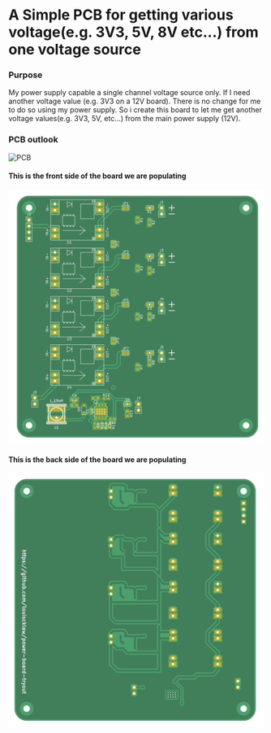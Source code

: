 # A Simple PCB for getting various voltage(e.g. 3V3, 5V, 8V etc...) from one voltage source

### Purpose

My power supply capable a single channel voltage source only. If I need another voltage value (e.g. 3V3 on a 12V board). There is no change for me to do so using my power supply. So i create this board to let me get another voltage values(e.g. 3V3, 5V, etc...) from the main power supply (12V).

### PCB outlook

![PCB](_documentation/power-board-tryout.resized.png)


####  This is the front side of the board we are populating

![step](_documentation/img/populating_1.png)

####  This is the back side of the board we are populating

![step](_documentation/img/populating_2.png)
